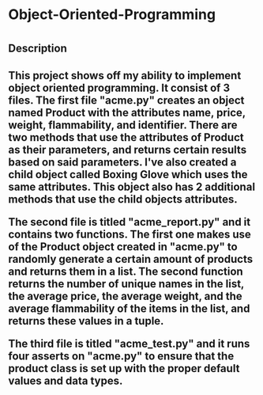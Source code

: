 <h1>Object-Oriented-Programming<h1>

<h2>Description<h2>

<p>This project shows off my ability to implement object oriented programming. It consist of 3 files. The first file "acme.py" creates an object named Product with the attributes name, price, weight, flammability, and identifier. There are two methods that use the attributes of Product as their parameters, and returns certain results based on said parameters. I've also created a child object called Boxing Glove which uses the same attributes. This object also has 2 additional methods that use the child objects attributes.<p>

<p>The second file is titled "acme_report.py" and it contains two functions. The first one makes use of the Product object created in "acme.py" to randomly generate a certain amount of products and returns them in a list. The second function returns the number of unique names in the list, the average price, the average weight, and the average flammability of the items in the list, and returns these values in a tuple.<p>

<p>The third file is titled "acme_test.py" and it runs four asserts on "acme.py" to ensure that the product class is set up with the proper default values and data types.
<p>
